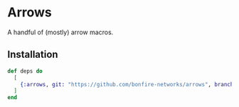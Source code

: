 # Arrows

A handful of (mostly) arrow macros.

## Installation

```elixir
def deps do
  [
    {:arrows, git: "https://github.com/bonfire-networks/arrows", branch: "main"}
  ]
end
```

<!-- If [available in Hex](https://hex.pm/docs/publish), the package can be installed -->
<!-- by adding `arrows` to your list of dependencies in `mix.exs`: -->

<!-- ```elixir -->
<!-- def deps do -->
<!--   [ -->
<!--     {:arrows, "~> 0.1.0"} -->
<!--   ] -->
<!-- end -->
<!-- ``` -->

<!-- Documentation can be generated with [ExDoc](https://github.com/elixir-lang/ex_doc) -->
<!-- and published on [HexDocs](https://hexdocs.pm). Once published, the docs can -->
<!-- be found at [https://hexdocs.pm/arrows](https://hexdocs.pm/arrows). -->

